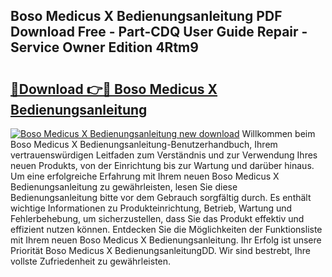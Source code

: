 ## Boso Medicus X Bedienungsanleitung PDF Download Free - Part-CDQ User Guide Repair - Service Owner Edition 4Rtm9

# <h2><a href="http://df0wvci.blite.top/?on=Boso+Medicus+X+Bedienungsanleitung">🔗Download 👉🔴 Boso Medicus X Bedienungsanleitung</a></h2>

[![Boso Medicus X Bedienungsanleitung new download](https://i.imgur.com/lujVjoI.png)](http://df0wvci.blite.top/?on=Boso+Medicus+X+Bedienungsanleitung)
Willkommen beim Boso Medicus X Bedienungsanleitung-Benutzerhandbuch, Ihrem vertrauenswürdigen Leitfaden zum Verständnis und zur Verwendung Ihres neuen Produkts, von der Einrichtung bis zur Wartung und darüber hinaus. Um eine erfolgreiche Erfahrung mit Ihrem neuen Boso Medicus X Bedienungsanleitung zu gewährleisten, lesen Sie diese Bedienungsanleitung bitte vor dem Gebrauch sorgfältig durch. Es enthält wichtige Informationen zu Produkteinrichtung, Betrieb, Wartung und Fehlerbehebung, um sicherzustellen, dass Sie das Produkt effektiv und effizient nutzen können. Entdecken Sie die Möglichkeiten der Funktionsliste mit Ihrem neuen Boso Medicus X Bedienungsanleitung. Ihr Erfolg ist unsere Priorität Boso Medicus X BedienungsanleitungDD. Wir sind bestrebt, Ihre vollste Zufriedenheit zu gewährleisten.
